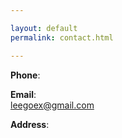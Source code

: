 ```yaml
---

layout: default
permalink: contact.html

---
```


__Phone__:  

__Email__:   
leegoex@gmail.com  

__Address__:   